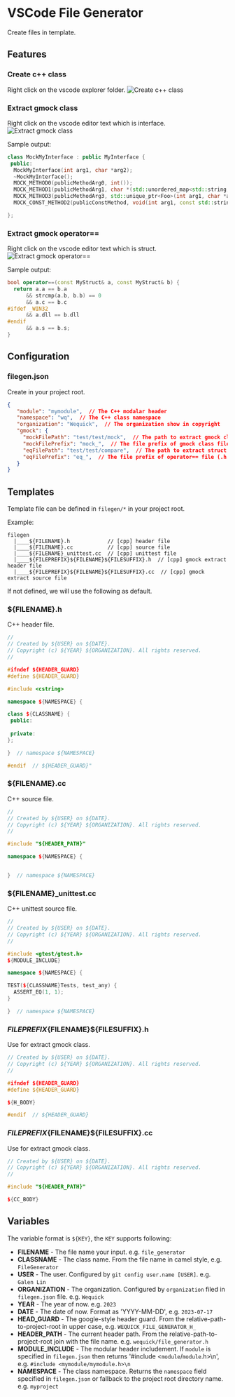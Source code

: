 # VSCode File Generator

Create files in template.

## Features

### Create c++ class
Right click on the vscode explorer folder.
![Create c++ class](icon/create-cpp-class.png)

### Extract gmock class
Right click on the vscode editor text which is interface.
![Extract gmock class](icon/extract-gmock-class.png)

Sample output:
```cpp
class MockMyInterface : public MyInterface {
 public:
  MockMyInterface(int arg1, char *arg2);
  ~MockMyInterface();
  MOCK_METHOD0(publicMethodArg0, int());
  MOCK_METHOD1(publicMethodArg1, char *(std::unordered_map<std::string, std::string> arg1));
  MOCK_METHOD3(publicMethodArg3, std::unique_ptr<Foo>(int arg1, char *arg2, std::string arg3));
  MOCK_CONST_METHOD2(publicConstMethod, void(int arg1, const std::string& arg2));

};
```

### Extract gmock operator==
Right click on the vscode editor text which is struct.
![Extract gmock operator==](icon/extract-gmock-eq.png)

Sample output:
```cpp
bool operator==(const MyStruct& a, const MyStruct& b) {
  return a.a == b.a
      && strcmp(a.b, b.b) == 0
      && a.c == b.c
#ifdef _WIN32
      && a.dll == b.dll
#endif
      && a.s == b.s;
}
```

## Configuration

### filegen.json

Create in your project root.

```json
{
   "module": "mymodule",  // The C++ modalar header
   "namespace": "wq",  // The C++ class namespace
   "organization": "Wequick",  // The organization show in copyright
   "gmock": {
     "mockFilePath": "test/test/mock",  // The path to extract gmock class
     "mockFilePrefix": "mock_",  // The file prefix of gmock class file (.h|.cc)
     "eqFilePath": "test/test/compare",  // The path to extract struct operator==
     "eqFilePrefix": "eq_",  // The file prefix of operator== file (.h|.cc)
   }
}
```

## Templates

Template file can be defined in `filegen/*` in your project root.

Example:
```
filegen
  |____${FILENAME}.h            // [cpp] header file
  |____${FILENAME}.cc           // [cpp] source file
  |____${FILENAME}_unittest.cc  // [cpp] unittest file
  |____${FILEPREFIX}${FILENAME}${FILESUFFIX}.h  // [cpp] gmock extract header file
  |____${FILEPREFIX}${FILENAME}${FILESUFFIX}.cc  // [cpp] gmock extract source file
```

If not defined, we will use the following as default.

### ${FILENAME}.h

C++ header file.

```cpp
//
// Created by ${USER} on ${DATE}.
// Copyright (c) ${YEAR} ${ORGANIZATION}. All rights reserved.
//

#ifndef ${HEADER_GUARD}
#define ${HEADER_GUARD}

#include <cstring>

namespace ${NAMESPACE} {

class ${CLASSNAME} {
 public:
  
 private:
};

}  // namespace ${NAMESPACE}

#endif  // ${HEADER_GUARD}"

```

### ${FILENAME}.cc

C++ source file.

```cpp
//
// Created by ${USER} on ${DATE}.
// Copyright (c) ${YEAR} ${ORGANIZATION}. All rights reserved.
//

#include "${HEADER_PATH}"

namespace ${NAMESPACE} {


}  // namespace ${NAMESPACE}

```

### ${FILENAME}_unittest.cc

C++ unittest source file.

```cpp
//
// Created by ${USER} on ${DATE}.
// Copyright (c) ${YEAR} ${ORGANIZATION}. All rights reserved.
//

#include <gtest/gtest.h>
${MODULE_INCLUDE}

namespace ${NAMESPACE} {

TEST(${CLASSNAME}Tests, test_any) {
  ASSERT_EQ(1, 1);
}

}  // namespace ${NAMESPACE}

```

### ${FILEPREFIX}${FILENAME}${FILESUFFIX}.h

Use for extract gmock class.

```cpp
// Created by ${USER} on ${DATE}.
// Copyright (c) ${YEAR} ${ORGANIZATION}. All rights reserved.
//

#ifndef ${HEADER_GUARD}
#define ${HEADER_GUARD}

${H_BODY}

#endif  // ${HEADER_GUARD}

```

### ${FILEPREFIX}${FILENAME}${FILESUFFIX}.cc

Use for extract gmock class.

```cpp
// Created by ${USER} on ${DATE}.
// Copyright (c) ${YEAR} ${ORGANIZATION}. All rights reserved.
//

#include "${HEADER_PATH}"

${CC_BODY}

```

## Variables

The variable format is `${KEY}`, the `KEY` supports following:

* **FILENAME** - The file name your input. e.g. `file_generator`
* **CLASSNAME** - The class name. From the file name in camel style, e.g. `FileGenerator`
* **USER** - The user. Configured by `git config user.name [USER]`. e.g. `Galen Lin`
* **ORGANIZATION** - The organization. Configured by `organization` filed in `filegen.json` file. e.g. `Wequick`
* **YEAR** - The year of now. e.g. `2023`
* **DATE** - The date of now. Format as 'YYYY-MM-DD', e.g. `2023-07-17`
* **HEAD_GUARD** - The google-style header guard. From the relative-path-to-project-root in upper case, e.g. `WEQUICK_FILE_GENERATOR_H_`
* **HEADER_PATH** - The current header path. From the relative-path-to-project-root join with the file name. e.g. `wequick/file_generator.h`
* **MODULE_INCLUDE** - The modular header includement. If `module` is specified in `filegen.json` then returns  '#include <`module`/`module`.h>\n', e.g. `#include <mymodule/mymodule.h>\n`
* **NAMESPACE** - The class namespace. Returns the `namespace` field specified in `filegen.json` or fallback to the project root directory name. e.g. `myproject`
